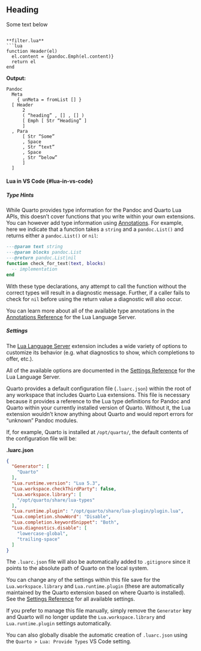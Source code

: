 ## Heading

Some text below
```

**filter.lua**
```lua
function Header(el)
  el.content = {pandoc.Emph(el.content)}
  return el
end
```

**Output:**
```
Pandoc
  Meta
    { unMeta = fromList [] }
  [ Header
      2
      ( “heading” , [] , [] )
      [ Emph [ Str “Heading” ]
      ]
  , Para
      [ Str “Some”
      , Space
      , Str “text”
      , Space
      , Str “below”
      ]
  ]
```

#### Lua in VS Code {#lua-in-vs-code}

##### Type Hints

While Quarto provides type information for the Pandoc and Quarto Lua APIs, this doesn’t cover functions that you write within your own extensions. You can however add type information using [Annotations](https://github.com/LuaLS/lua-language-server/wiki/Annotations). For example, here we indicate that a function takes a `string` and a `pandoc.List()` and returns either a `pandoc.List()` or `nil`:

```lua
---@param text string
---@param blocks pandoc.List
---@return pandoc.List|nil
function check_for_text(text, blocks)
  -- implementation
end
```

With these type declarations, any attempt to call the function without the correct types will result in a diagnostic message. Further, if a caller fails to check for `nil` before using the return value a diagnostic will also occur.

You can learn more about all of the available type annotations in the [Annotations Reference](https://github.com/LuaLS/lua-language-server/wiki/Annotations) for the Lua Language Server.

##### Settings

The [Lua Language Server](https://marketplace.visualstudio.com/items?itemName=sumneko.lua) extension includes a wide variety of options to customize its behavior (e.g. what diagnostics to show, which completions to offer, etc.).

All of the available options are documented in the [Settings Reference](https://github.com/LuaLS/lua-language-server/wiki/Settings) for the Lua Language Server.

Quarto provides a default configuration file (`.luarc.json`) within the root of any workspace that includes Quarto Lua extensions. This file is necessary because it provides a reference to the Lua type definitions for Pandoc and Quarto within your currently installed version of Quarto. Without it, the Lua extension wouldn’t know anything about Quarto and would report errors for “unknown” Pandoc modules.

If, for example, Quarto is installed at `/opt/quarto/`, the default contents of the configuration file will be:

**.luarc.json**
```json
{
  "Generator": [
    "Quarto"
  ],
  "Lua.runtime.version": "Lua 5.3",
  "Lua.workspace.checkThirdParty": false,
  "Lua.workspace.library": [
    "/opt/quarto/share/lua-types"
  ],
  "Lua.runtime.plugin": "/opt/quarto/share/lua-plugin/plugin.lua",
  "Lua.completion.showWord": "Disable",
  "Lua.completion.keywordSnippet": "Both",
  "Lua.diagnostics.disable": [
    "lowercase-global",
    "trailing-space"
  ]
}
```

The `.luarc.json` file will also be automatically added to `.gitignore` since it points to the absolute path of Quarto on the local system.

You can change any of the settings within this file save for the `Lua.workspace.library` and `Lua.runtime.plugin` (these are automatically maintained by the Quarto extension based on where Quarto is installed). See the [Settings Reference](https://github.com/LuaLS/lua-language-server/wiki/Settings) for all available settings.

If you prefer to manage this file manually, simply remove the `Generator` key and Quarto will no longer update the `Lua.workspace.library` and `Lua.runtime.plugin` settings automatically.

You can also globally disable the automatic creation of `.luarc.json` using the `Quarto > Lua: Provide Types` VS Code setting.

